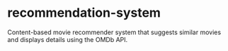 # recommendation-system
Content-based movie recommender system that suggests similar movies and displays details using the OMDb API.
